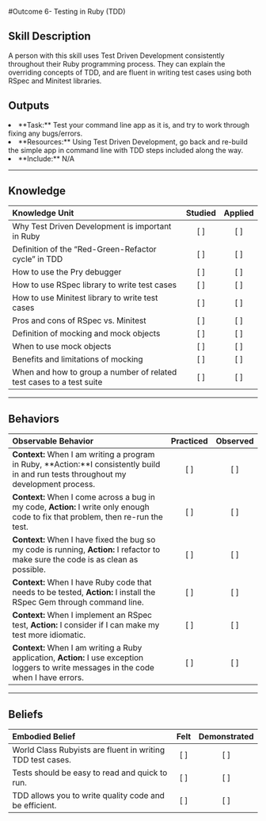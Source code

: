 #Outcome 6- Testing in Ruby (TDD)

Skill Description
---------- 
A person with this skill uses Test Driven Development consistently throughout their Ruby programming process. They can explain the overriding concepts of TDD, and are fluent in writing test cases using both RSpec and Minitest libraries. 

Outputs
----------
<li/> **Task:** Test your command line app as it is, and try to work through fixing any bugs/errors. 
<li/> **Resources:** Using Test Driven Development, go back and re-build the simple app in command line with TDD steps included along the way. 
<li/> **Include:**  N/A

----------
## **Knowledge**


| Knowledge Unit   |      Studied      | Applied |
|:-------------|:------------------:|:--------:|
| Why Test Driven Development is important in Ruby  | [ ] | [ ]  |
| Definition of the “Red-Green-Refactor cycle” in TDD | [ ] | [ ]  |
| How to use the Pry debugger | [ ] | [ ]  |
| How to use RSpec library to write test cases | [ ] | [ ]  |
| How to use Minitest library to write test cases  | [ ] | [ ]  |
| Pros and cons of RSpec vs. Minitest | [ ] | [ ]  |
| Definition of mocking and mock objects  | [ ] | [ ]  |
| When to use mock objects  | [ ] | [ ]  |
| Benefits and limitations of mocking  | [ ] | [ ]  |
| When and how to group a number of related test cases to a test suite  | [ ] | [ ]  |


----------


## **Behaviors**

| Observable Behavior   |      Practiced      | Observed |
|:-------------|:------------------:|:--------:|
| **Context:** When I am writing a program in Ruby, **Action:**I consistently build in and run tests throughout my development process.  | [ ] | [ ]  |
| **Context:** When I come across a bug in my code, **Action:** I write only enough code to fix that problem, then re-run the test.  | [ ] | [ ]  |
| **Context:** When I have fixed the bug so my code is running, **Action:** I refactor to make sure the code is as clean as possible.  | [ ] | [ ]  |
| **Context:** When I have Ruby code that needs to be tested, **Action:** I install the RSpec Gem through command line.  | [ ] | [ ]  |
| **Context:** When I implement an RSpec test, **Action:** I consider if I can make my test more idiomatic.  | [ ] | [ ]  |
| **Context:** When I am writing a Ruby application, **Action:** I use exception loggers to write messages in the code when I have errors.  | [ ] | [ ]  |


----------


## **Beliefs**


| Embodied Belief   |      Felt      | Demonstrated |
|:-------------|:------------------:|:--------:|
| World Class Rubyists are fluent in writing TDD test cases.  | [ ] | [ ]  |
| Tests should be easy to read and quick to run.  | [ ] | [ ]  |
| TDD allows you to write quality code and be efficient.  | [ ] | [ ]  |
	
